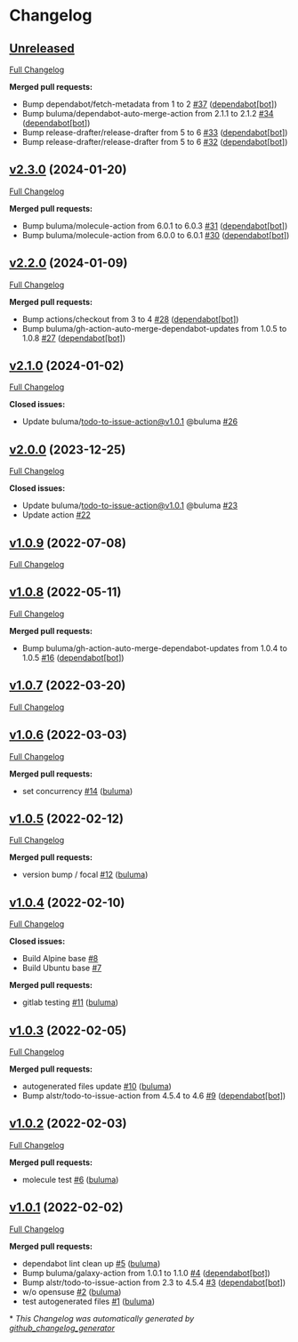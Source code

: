 # Changelog

## [Unreleased](https://github.com/buluma/ansible-role-forensics/tree/HEAD)

[Full Changelog](https://github.com/buluma/ansible-role-forensics/compare/v2.3.0...HEAD)

**Merged pull requests:**

- Bump dependabot/fetch-metadata from 1 to 2 [\#37](https://github.com/buluma/ansible-role-forensics/pull/37) ([dependabot[bot]](https://github.com/apps/dependabot))
- Bump buluma/dependabot-auto-merge-action from 2.1.1 to 2.1.2 [\#34](https://github.com/buluma/ansible-role-forensics/pull/34) ([dependabot[bot]](https://github.com/apps/dependabot))
- Bump release-drafter/release-drafter from 5 to 6 [\#33](https://github.com/buluma/ansible-role-forensics/pull/33) ([dependabot[bot]](https://github.com/apps/dependabot))
- Bump release-drafter/release-drafter from 5 to 6 [\#32](https://github.com/buluma/ansible-role-forensics/pull/32) ([dependabot[bot]](https://github.com/apps/dependabot))

## [v2.3.0](https://github.com/buluma/ansible-role-forensics/tree/v2.3.0) (2024-01-20)

[Full Changelog](https://github.com/buluma/ansible-role-forensics/compare/v2.2.0...v2.3.0)

**Merged pull requests:**

- Bump buluma/molecule-action from 6.0.1 to 6.0.3 [\#31](https://github.com/buluma/ansible-role-forensics/pull/31) ([dependabot[bot]](https://github.com/apps/dependabot))
- Bump buluma/molecule-action from 6.0.0 to 6.0.1 [\#30](https://github.com/buluma/ansible-role-forensics/pull/30) ([dependabot[bot]](https://github.com/apps/dependabot))

## [v2.2.0](https://github.com/buluma/ansible-role-forensics/tree/v2.2.0) (2024-01-09)

[Full Changelog](https://github.com/buluma/ansible-role-forensics/compare/v2.1.0...v2.2.0)

**Merged pull requests:**

- Bump actions/checkout from 3 to 4 [\#28](https://github.com/buluma/ansible-role-forensics/pull/28) ([dependabot[bot]](https://github.com/apps/dependabot))
- Bump buluma/gh-action-auto-merge-dependabot-updates from 1.0.5 to 1.0.8 [\#27](https://github.com/buluma/ansible-role-forensics/pull/27) ([dependabot[bot]](https://github.com/apps/dependabot))

## [v2.1.0](https://github.com/buluma/ansible-role-forensics/tree/v2.1.0) (2024-01-02)

[Full Changelog](https://github.com/buluma/ansible-role-forensics/compare/v2.0.0...v2.1.0)

**Closed issues:**

- Update buluma/todo-to-issue-action@v1.0.1 @buluma [\#26](https://github.com/buluma/ansible-role-forensics/issues/26)

## [v2.0.0](https://github.com/buluma/ansible-role-forensics/tree/v2.0.0) (2023-12-25)

[Full Changelog](https://github.com/buluma/ansible-role-forensics/compare/v1.0.9...v2.0.0)

**Closed issues:**

- Update buluma/todo-to-issue-action@v1.0.1 @buluma [\#23](https://github.com/buluma/ansible-role-forensics/issues/23)
- Update action [\#22](https://github.com/buluma/ansible-role-forensics/issues/22)

## [v1.0.9](https://github.com/buluma/ansible-role-forensics/tree/v1.0.9) (2022-07-08)

[Full Changelog](https://github.com/buluma/ansible-role-forensics/compare/v1.0.8...v1.0.9)

## [v1.0.8](https://github.com/buluma/ansible-role-forensics/tree/v1.0.8) (2022-05-11)

[Full Changelog](https://github.com/buluma/ansible-role-forensics/compare/v1.0.7...v1.0.8)

**Merged pull requests:**

- Bump buluma/gh-action-auto-merge-dependabot-updates from 1.0.4 to 1.0.5 [\#16](https://github.com/buluma/ansible-role-forensics/pull/16) ([dependabot[bot]](https://github.com/apps/dependabot))

## [v1.0.7](https://github.com/buluma/ansible-role-forensics/tree/v1.0.7) (2022-03-20)

[Full Changelog](https://github.com/buluma/ansible-role-forensics/compare/v1.0.6...v1.0.7)

## [v1.0.6](https://github.com/buluma/ansible-role-forensics/tree/v1.0.6) (2022-03-03)

[Full Changelog](https://github.com/buluma/ansible-role-forensics/compare/v1.0.5...v1.0.6)

**Merged pull requests:**

- set concurrency [\#14](https://github.com/buluma/ansible-role-forensics/pull/14) ([buluma](https://github.com/buluma))

## [v1.0.5](https://github.com/buluma/ansible-role-forensics/tree/v1.0.5) (2022-02-12)

[Full Changelog](https://github.com/buluma/ansible-role-forensics/compare/v1.0.4...v1.0.5)

**Merged pull requests:**

- version bump / focal [\#12](https://github.com/buluma/ansible-role-forensics/pull/12) ([buluma](https://github.com/buluma))

## [v1.0.4](https://github.com/buluma/ansible-role-forensics/tree/v1.0.4) (2022-02-10)

[Full Changelog](https://github.com/buluma/ansible-role-forensics/compare/v1.0.3...v1.0.4)

**Closed issues:**

- Build Alpine base [\#8](https://github.com/buluma/ansible-role-forensics/issues/8)
- Build Ubuntu base [\#7](https://github.com/buluma/ansible-role-forensics/issues/7)

**Merged pull requests:**

- gitlab testing [\#11](https://github.com/buluma/ansible-role-forensics/pull/11) ([buluma](https://github.com/buluma))

## [v1.0.3](https://github.com/buluma/ansible-role-forensics/tree/v1.0.3) (2022-02-05)

[Full Changelog](https://github.com/buluma/ansible-role-forensics/compare/v1.0.2...v1.0.3)

**Merged pull requests:**

- autogenerated files update [\#10](https://github.com/buluma/ansible-role-forensics/pull/10) ([buluma](https://github.com/buluma))
- Bump alstr/todo-to-issue-action from 4.5.4 to 4.6 [\#9](https://github.com/buluma/ansible-role-forensics/pull/9) ([dependabot[bot]](https://github.com/apps/dependabot))

## [v1.0.2](https://github.com/buluma/ansible-role-forensics/tree/v1.0.2) (2022-02-03)

[Full Changelog](https://github.com/buluma/ansible-role-forensics/compare/v1.0.1...v1.0.2)

**Merged pull requests:**

- molecule test [\#6](https://github.com/buluma/ansible-role-forensics/pull/6) ([buluma](https://github.com/buluma))

## [v1.0.1](https://github.com/buluma/ansible-role-forensics/tree/v1.0.1) (2022-02-02)

[Full Changelog](https://github.com/buluma/ansible-role-forensics/compare/5463c8d9e2ed257097c87c28a51a37a608464bba...v1.0.1)

**Merged pull requests:**

- dependabot lint clean up [\#5](https://github.com/buluma/ansible-role-forensics/pull/5) ([buluma](https://github.com/buluma))
- Bump buluma/galaxy-action from 1.0.1 to 1.1.0 [\#4](https://github.com/buluma/ansible-role-forensics/pull/4) ([dependabot[bot]](https://github.com/apps/dependabot))
- Bump alstr/todo-to-issue-action from 2.3 to 4.5.4 [\#3](https://github.com/buluma/ansible-role-forensics/pull/3) ([dependabot[bot]](https://github.com/apps/dependabot))
- w/o opensuse [\#2](https://github.com/buluma/ansible-role-forensics/pull/2) ([buluma](https://github.com/buluma))
- test autogenerated files [\#1](https://github.com/buluma/ansible-role-forensics/pull/1) ([buluma](https://github.com/buluma))



\* *This Changelog was automatically generated by [github_changelog_generator](https://github.com/github-changelog-generator/github-changelog-generator)*
